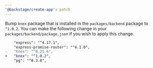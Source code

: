 ```yaml
---
'@backstage/create-app': patch
---
```


Bump `knex` package that is installed in the `packages/backend` package to `^1.0.2`. You can make the following change in your `packages/backend/package.json` if you wish to apply this change.

```diff
    "express": "^4.17.1",
    "express-promise-router": "^4.1.0",
-   "knex": "^0.21.6",
+   "knex": "^1.0.2",
    "pg": "^8.3.0",
```
